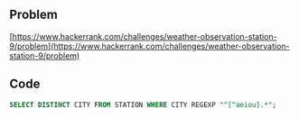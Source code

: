 ## Problem

[https://www.hackerrank.com/challenges/weather-observation-station-9/problem](https://www.hackerrank.com/challenges/weather-observation-station-9/problem)

## Code

```sql
SELECT DISTINCT CITY FROM STATION WHERE CITY REGEXP "^[^aeiou].*";
```
